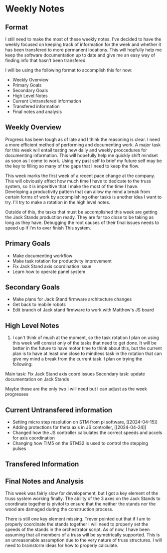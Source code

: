 # Weekly Notes

## Format

I still need to make the most of these weekly notes. I've decided to have the weekly 
focused on keeping track of information for the week and whether it has been transfered
to more permanent locations. This will hopfully help me keep the software documentation
up to date and give me an easy way of finding info that hasn't been transfered.

I will be using the following format to accomplish this for now:
- Weekly Overview
- Primary Goals
- Secondary Goals
- High Level Notes
- Current Untransfered information
- Transfered information
- Final notes and analysis

## Weekly Overview

Progress has been tough as of late and I think the reasoning is clear. I need a more
efficient method of performing and documenting work. A major task for this week will
entail testing new daily and weekly proccedures for documenting information. This will
hopefully help me quickly shift mindset as soon as I come to work. Using my past self to
brief my future self may be the key to filling so many of the gaps that I need to keep
the flow.

This week marks the first week of a recent pace change at the company. This will 
obviously affect how much time I have to dedicate to the truss system, so it is
imperitive that I make the most of the time I have. Developing a productivity pattern 
that can allow my mind a break from certain forms of work by accomplishing other tasks
is another idea I want to try. I'll try to make a rotation in the high level notes.

Outside of this, the tasks that must be accomplished this week are getting the Jack 
Stands production ready. They are far too close to be taking as long as they have.
Debugging the root causes of their final issues needs to speed up if I'm to ever finish
This system.

## Primary Goals
- Make documenting workflow
- Make task rotation for productivity improvement
- Fix Jack Stand axis coordination issue
- Learn how to operate panel system

## Secondary Goals
- Make plans for Jack Stand firmware architecture changes
- Get back to mobile robots
- Edit branch of Jack stand firmware to work with Matthew's JS board

## High Level Notes

1. I can't think of much at the moment, so the task rotation I plan on using this week
will consist only of the tasks that need to get done. It will be better in the future to 
have motor time to think about this, but the current plan is to have at least one close
to mindless task in the rotation that can give my mind a break from the current task. I 
plan on trying the following:

Main task: Fix Jack Stand axis coord issues
Secondary task: update documentation on Jack Stands

Maybe these are the only two I will need but I can adjust as the week progresses

## Current Untransfered information

- Setting micro step resolution on STM from pi software, [[2024-04-15]]
- Adding protections for theta axis in JS controller, [[2024-04-24]]
- Changed how the JS controller calculates the correct speeds and accels for axis
coordination
- Changing how TIM5 on the STM32 is used to control the stepping pulses

## Transfered Information



## Final Notes and Analysis

This week was fairly slow for developement, but I got a key element of the truss system
working finally. The ability of the 3 axes on the Jack Stands to coordinate together is
pivitol to ensure that the neither the stands nor the wood are damaged during the
construction process.

There is still one key element missing. Trever pointed out that if I am to properly
coordinate the stands together I will need to properly set the speeds of the stands in
the orchestrator script. As of now, I have been assuming that all members of a truss 
will be symetrically supported. This is an unreasonable assumption due to the very
nature of truss structures. I will need to brainstorm ideas for how to properly
calculate.


